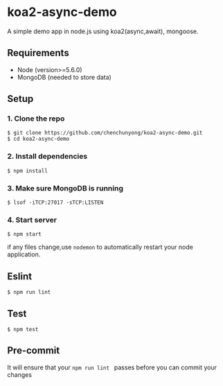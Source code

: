 # koa2-async-demo

A simple demo app in node.js using koa2(async,await), mongoose.

## Requirements

* Node (version>=5.6.0)
* MongoDB (needed to store data)

## Setup

### 1. Clone the repo
```
$ git clone https://github.com/chenchunyong/koa2-async-demo.git
$ cd koa2-async-demo
```
### 2. Install dependencies
```
$ npm install
```
### 3.  Make sure MongoDB is running

```
$ lsof -iTCP:27017 -sTCP:LISTEN
```
### 4.  Start  server
```
$ npm start
```
if any files change,use `nodemon` to automatically restart your node application.

## Eslint

```
$ npm run lint
```

## Test

```
$ npm test
```
## Pre-commit

It will ensure that your `npm run lint ` passes before you can commit your changes

